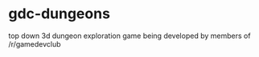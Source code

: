 gdc-dungeons
============

top down 3d dungeon exploration game being developed by members of /r/gamedevclub